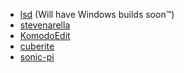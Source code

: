 - [lsd](https://github.com/Peltoche/lsd) (Will have Windows builds soon™)
- [stevenarella](https://github.com/iceiix/stevenarella#downloads)
- [KomodoEdit](https://github.com/Komodo/KomodoEdit)
- [cuberite](https://cuberite.org/)
- [sonic-pi](https://github.com/samaaron/sonic-pi)


